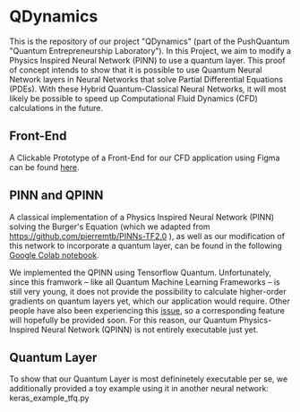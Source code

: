 # QDynamics
This is the repository of our project "QDynamics" (part of the PushQuantum "Quantum Entrepreneurship Laboratory").
In this Project, we aim to modify a Physics Inspired Neural Network (PINN) to use a quantum layer. This proof of concept intends to show that it is possible to use Quantum Neural Network layers in Neural Networks that solve Partial Differential Equations (PDEs). With these Hybrid Quantum-Classical Neural Networks, it will most likely be possible to speed up Computational Fluid Dynamics (CFD) calculations in the future.

## Front-End
A Clickable Prototype of a Front-End for our CFD application using Figma can be found [here](https://www.figma.com/proto/tJQ0RjgjVYJ0hsxPaGyfCf/QDynamics-UI-Prototype?node-id=6%3A567&scaling=min-zoom).

## PINN and QPINN
A classical implementation of a Physics Inspired Neural Network (PINN) solving the Burger's Equation (which we adapted from https://github.com/pierremtb/PINNs-TF2.0 ), as well as our modification of this network to incorporate a quantum layer, can be found in the following [Google Colab notebook](https://colab.research.google.com/drive/1swzm2eV_Ig8iJK2G1NLB-eatCGk-DW-6?usp=sharing#scrollTo=UTnQGzs2_6-3).

We implemented the QPINN using Tensorflow Quantum. Unfortunately, since this framwork – like all Quantum Machine Learning Frameworks – is still very young, it does not provide the possibility to calculate higher-order gradients on quantum layers yet, which our application would require. Other people have also been experiencing this [issue](https://github.com/tensorflow/quantum/issues/431 ), so a corresponding feature will hopefully be provided soon. For this reason, our Quantum Physics-Inspired Neural Network (QPINN) is not entirely executable just yet.

## Quantum Layer
To show that our Quantum Layer is most defininetely executable per se, we additionally provided a toy example using it in another neural network:
keras_example_tfq.py
